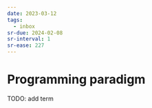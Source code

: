 ```yaml
---
date: 2023-03-12
tags:
  - inbox
sr-due: 2024-02-08
sr-interval: 1
sr-ease: 227
---
```


# Programming paradigm

TODO: add term
